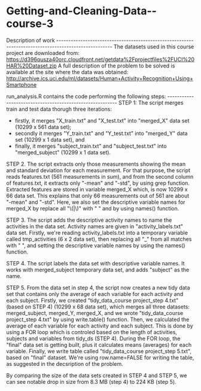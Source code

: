 # Getting-and-Cleaning-Data--course-3

Description of work -----------------------------------------------------------------------------------------------------
The datasets used in this course project are downloaded from: 
https://d396qusza40orc.cloudfront.net/getdata%2Fprojectfiles%2FUCI%20HAR%20Dataset.zip
A full description of the problem to be solved is available at the site where the data was obtained:
http://archive.ics.uci.edu/ml/datasets/Human+Activity+Recognition+Using+Smartphone

run_analysis.R contains the code performing the following steps: ---------------------------------------------------------
STEP 1: The script merges train and test data thorugh three iterations: 
 - firstly, it merges "X_train.txt" and "X_test.txt" into "merged_X" data set (10299 x 561 data set); 
 - secondly it merges "Y_train.txt" and "Y_test.txt" into "merged_Y" data set (10299 x 1 data set), and 
 - finally, it merges "subject_train.txt" and "subject_test.txt" into "merged_subject" (10299 x 1 data set). 

STEP 2. The script extracts only those measurements showing the mean and standard deviation for each measurement. For that purpose, the script reads features.txt (561 measurements in sum), and from the second column of features.txt, it extracts only "-mean" and "-std", by using grep function. Extracted features are stored in variable merged_X which, is now 10299 x 66 data set. This explains that only 66 measurements out of 561 are about "-mean" and "-std". Here, we also set the descriptive variable names for merged_X by replace all "\\(|\\)" with " " and by using names() function. 

STEP 3. The script adds the descriptive activity names to name the activities in the data set. Activity names are given in "activity_labels.txt" data set. Firstly, we're reading activity_labels.txt into a temporary variable called tmp_activities (6 x 2 data set), then replacing all "_" from all matches with " ", and setting the descriptive variable names by using the names() function. 

STEP 4. The script labels the data set with descriptive variable names. It works with merged_subject temporary data set, and adds "subject" as the name. 

STEP 5. From the data set in step 4, the script now creates a new tidy data set that contains only the average of each variable for each activity and each subject. Firstly, we created "tidy_data_course project_step 4.txt" (based on STEP 4) (10299 x 68 data set), which merges all three datasets: merged_subject, merged_Y, merged_X, and we wrote "tidy_data_course project_step 4.txt" by using write.table() function. Then, we calculated the average of each variable for each activity and each subject. This is done by using a FOR loop which is controled based on the length of activities, subjects and variables from tidy_ds (STEP 4). During the FOR loop, the "final" data set is getting built, plus it calculates means (averages) for each variable. Finally, we write table called "tidy_data_course project_step 5.txt", based on "final" dataset. We're using row.name=FALSE for writing the table, as suggested in the decsription of the problem. 

By comparing the size of the data sets created in STEP 4 and STEP 5, we can see notable drop in size from 8.3 MB (step 4) to 224 KB (step 5). 
